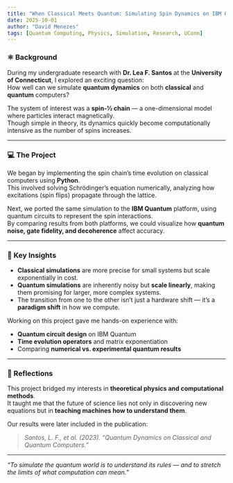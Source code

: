 ```yaml
---
title: "When Classical Meets Quantum: Simulating Spin Dynamics on IBM Quantum"
date: 2025-10-01
author: "David Menezes"
tags: [Quantum Computing, Physics, Simulation, Research, UConn]
---
```


### ⚛️ Background

During my undergraduate research with **Dr. Lea F. Santos** at the **University of Connecticut**, I explored an exciting question:  
How well can we simulate **quantum dynamics** on both **classical** and **quantum** computers?

The system of interest was a **spin-½ chain** — a one-dimensional model where particles interact magnetically.  
Though simple in theory, its dynamics quickly become computationally intensive as the number of spins increases.

---

### 💻 The Project

We began by implementing the spin chain’s time evolution on classical computers using **Python**.  
This involved solving Schrödinger’s equation numerically, analyzing how excitations (spin flips) propagate through the lattice.

Next, we ported the same simulation to the **IBM Quantum** platform, using quantum circuits to represent the spin interactions.  
By comparing results from both platforms, we could visualize how **quantum noise, gate fidelity, and decoherence** affect accuracy.

---

### 🧠 Key Insights

- **Classical simulations** are more precise for small systems but scale exponentially in cost.  
- **Quantum simulations** are inherently noisy but **scale linearly**, making them promising for larger, more complex systems.  
- The transition from one to the other isn’t just a hardware shift — it’s a **paradigm shift** in how we compute.

Working on this project gave me hands-on experience with:

- **Quantum circuit design** on IBM Quantum  
- **Time evolution operators** and matrix exponentiation  
- Comparing **numerical vs. experimental quantum results**  

---

### 🔮 Reflections

This project bridged my interests in **theoretical physics and computational methods**.  
It taught me that the future of science lies not only in discovering new equations but in **teaching machines how to understand them**.

Our results were later included in the publication:  
> *Santos, L. F., et al. (2023). “Quantum Dynamics on Classical and Quantum Computers.”*

---

*“To simulate the quantum world is to understand its rules — and to stretch the limits of what computation can mean.”*

